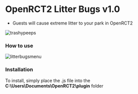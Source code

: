 # OpenRCT2 Litter Bugs v1.0
* Guests will cause extreme litter to your park in OpenRCT2

![trashypeeps](https://github.com/nodigit/OpenRCT2-Litter-Bugs/assets/6858129/34f9a4f8-a0fa-4bd0-b8a2-65ae240b9ff0)

### How to use
![litterbugsmenu](https://github.com/nodigit/OpenRCT2-Litter-Bugs/assets/6858129/9f6fc23f-6562-4919-9179-92187c0c73f8)


### Installation

To install, simply place the .js file into the **C:\Users\Documents\OpenRCT2\plugin** folder
